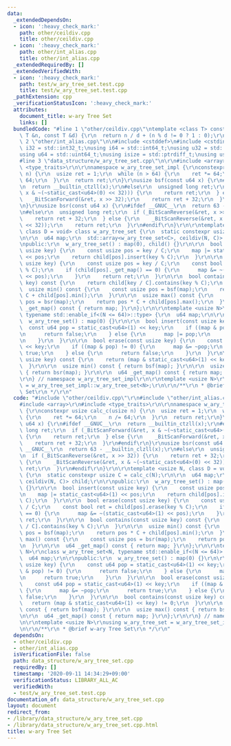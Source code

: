```yaml
---
data:
  _extendedDependsOn:
  - icon: ':heavy_check_mark:'
    path: other/ceildiv.cpp
    title: other/ceildiv.cpp
  - icon: ':heavy_check_mark:'
    path: other/int_alias.cpp
    title: other/int_alias.cpp
  _extendedRequiredBy: []
  _extendedVerifiedWith:
  - icon: ':heavy_check_mark:'
    path: test/w_ary_tree_set.test.cpp
    title: test/w_ary_tree_set.test.cpp
  _pathExtension: cpp
  _verificationStatusIcon: ':heavy_check_mark:'
  attributes:
    document_title: w-ary Tree Set
    links: []
  bundledCode: "#line 1 \"other/ceildiv.cpp\"\ntemplate <class T> constexpr T ceildiv(const\
    \ T &n, const T &d) {\r\n  return n / d + (n % d != 0 ? 1 : 0);\r\n}\r\n#line\
    \ 2 \"other/int_alias.cpp\"\n\n#include <cstddef>\n#include <cstdint>\n\nusing\
    \ i32 = std::int32_t;\nusing i64 = std::int64_t;\nusing u32 = std::uint32_t;\n\
    using u64 = std::uint64_t;\nusing isize = std::ptrdiff_t;\nusing usize = std::size_t;\n\
    #line 3 \"data_structure/w_ary_tree_set.cpp\"\n\r\n#include <array>\r\n#include\
    \ <type_traits>\r\n\r\nnamespace w_ary_tree_set_impl {\r\nconstexpr usize calc_c(usize\
    \ n) {\r\n  usize ret = 1;\r\n  while (n > 64) {\r\n    ret *= 64;\r\n    n /=\
    \ 64;\r\n  }\r\n  return ret;\r\n}\r\nusize bsf(const u64 x) {\r\n#ifdef __GNUC__\r\
    \n  return __builtin_ctzll(x);\r\n#else\r\n  unsigned long ret;\r\n  if (_BitScanForward(&ret,\
    \ x & ~(~static_cast<u64>(0) << 32))) {\r\n    return ret;\r\n  } else {\r\n \
    \   _BitScanForward(&ret, x >> 32);\r\n    return ret + 32;\r\n  }\r\n#endif\r\
    \n}\r\nusize bsr(const u64 x) {\r\n#ifdef __GNUC__\r\n  return 63 - __builtin_clzll(x);\r\
    \n#else\r\n  unsigned long ret;\r\n  if (_BitScanReverse(&ret, x >> 32)) {\r\n\
    \    return ret + 32;\r\n  } else {\r\n    _BitScanReverse(&ret, x & ~(~static_cast<u64>(0)\
    \ << 32));\r\n    return ret;\r\n  }\r\n#endif\r\n}\r\n\r\ntemplate <usize N,\
    \ class D = void> class w_ary_tree_set {\r\n  static constexpr usize C = calc_c(N);\r\
    \n\r\n  u64 map;\r\n  std::array<w_ary_tree_set<C>, ceildiv(N, C)> child;\r\n\r\
    \npublic:\r\n  w_ary_tree_set() : map(0), child() {}\r\n\r\n  bool insert(const\
    \ usize key) {\r\n    const usize pos = key / C;\r\n    map |= static_cast<u64>(1)\
    \ << pos;\r\n    return child[pos].insert(key % C);\r\n  }\r\n\r\n  bool erase(const\
    \ usize key) {\r\n    const usize pos = key / C;\r\n    const bool ret = child[pos].erase(key\
    \ % C);\r\n    if (child[pos]._get_map() == 0) {\r\n      map &= ~(static_cast<u64>(1)\
    \ << pos);\r\n    }\r\n    return ret;\r\n  }\r\n\r\n  bool contains(const usize\
    \ key) const {\r\n    return child[key / C].contains(key % C);\r\n  }\r\n\r\n\
    \  usize min() const {\r\n    const usize pos = bsf(map);\r\n    return pos *\
    \ C + child[pos].min();\r\n  }\r\n\r\n  usize max() const {\r\n    const usize\
    \ pos = bsr(map);\r\n    return pos * C + child[pos].max();\r\n  }\r\n\r\n  u64\
    \ _get_map() const { return map; }\r\n};\r\n\r\ntemplate <usize N>\r\nclass w_ary_tree_set<N,\
    \ typename std::enable_if<(N <= 64)>::type> {\r\n  u64 map;\r\n\r\npublic:\r\n\
    \  w_ary_tree_set() : map(0) {}\r\n\r\n  bool insert(const usize key) {\r\n  \
    \  const u64 pop = static_cast<u64>(1) << key;\r\n    if ((map & pop) != 0) {\r\
    \n      return false;\r\n    } else {\r\n      map |= pop;\r\n      return true;\r\
    \n    }\r\n  }\r\n\r\n  bool erase(const usize key) {\r\n    const u64 pop = static_cast<u64>(1)\
    \ << key;\r\n    if ((map & pop) != 0) {\r\n      map &= ~pop;\r\n      return\
    \ true;\r\n    } else {\r\n      return false;\r\n    }\r\n  }\r\n\r\n  bool contains(const\
    \ usize key) const {\r\n    return (map & static_cast<u64>(1) << key) != 0;\r\n\
    \  }\r\n\r\n  usize min() const { return bsf(map); }\r\n\r\n  usize max() const\
    \ { return bsr(map); }\r\n\r\n  u64 _get_map() const { return map; }\r\n};\r\n\
    \r\n} // namespace w_ary_tree_set_impl\r\n\r\ntemplate <usize N>\r\nusing w_ary_tree_set\
    \ = w_ary_tree_set_impl::w_ary_tree_set<N>;\r\n\r\n/**\r\n * @brief w-ary Tree\
    \ Set\r\n */\r\n"
  code: "#include \"other/ceildiv.cpp\"\r\n#include \"other/int_alias.cpp\"\r\n\r\n\
    #include <array>\r\n#include <type_traits>\r\n\r\nnamespace w_ary_tree_set_impl\
    \ {\r\nconstexpr usize calc_c(usize n) {\r\n  usize ret = 1;\r\n  while (n > 64)\
    \ {\r\n    ret *= 64;\r\n    n /= 64;\r\n  }\r\n  return ret;\r\n}\r\nusize bsf(const\
    \ u64 x) {\r\n#ifdef __GNUC__\r\n  return __builtin_ctzll(x);\r\n#else\r\n  unsigned\
    \ long ret;\r\n  if (_BitScanForward(&ret, x & ~(~static_cast<u64>(0) << 32)))\
    \ {\r\n    return ret;\r\n  } else {\r\n    _BitScanForward(&ret, x >> 32);\r\n\
    \    return ret + 32;\r\n  }\r\n#endif\r\n}\r\nusize bsr(const u64 x) {\r\n#ifdef\
    \ __GNUC__\r\n  return 63 - __builtin_clzll(x);\r\n#else\r\n  unsigned long ret;\r\
    \n  if (_BitScanReverse(&ret, x >> 32)) {\r\n    return ret + 32;\r\n  } else\
    \ {\r\n    _BitScanReverse(&ret, x & ~(~static_cast<u64>(0) << 32));\r\n    return\
    \ ret;\r\n  }\r\n#endif\r\n}\r\n\r\ntemplate <usize N, class D = void> class w_ary_tree_set\
    \ {\r\n  static constexpr usize C = calc_c(N);\r\n\r\n  u64 map;\r\n  std::array<w_ary_tree_set<C>,\
    \ ceildiv(N, C)> child;\r\n\r\npublic:\r\n  w_ary_tree_set() : map(0), child()\
    \ {}\r\n\r\n  bool insert(const usize key) {\r\n    const usize pos = key / C;\r\
    \n    map |= static_cast<u64>(1) << pos;\r\n    return child[pos].insert(key %\
    \ C);\r\n  }\r\n\r\n  bool erase(const usize key) {\r\n    const usize pos = key\
    \ / C;\r\n    const bool ret = child[pos].erase(key % C);\r\n    if (child[pos]._get_map()\
    \ == 0) {\r\n      map &= ~(static_cast<u64>(1) << pos);\r\n    }\r\n    return\
    \ ret;\r\n  }\r\n\r\n  bool contains(const usize key) const {\r\n    return child[key\
    \ / C].contains(key % C);\r\n  }\r\n\r\n  usize min() const {\r\n    const usize\
    \ pos = bsf(map);\r\n    return pos * C + child[pos].min();\r\n  }\r\n\r\n  usize\
    \ max() const {\r\n    const usize pos = bsr(map);\r\n    return pos * C + child[pos].max();\r\
    \n  }\r\n\r\n  u64 _get_map() const { return map; }\r\n};\r\n\r\ntemplate <usize\
    \ N>\r\nclass w_ary_tree_set<N, typename std::enable_if<(N <= 64)>::type> {\r\n\
    \  u64 map;\r\n\r\npublic:\r\n  w_ary_tree_set() : map(0) {}\r\n\r\n  bool insert(const\
    \ usize key) {\r\n    const u64 pop = static_cast<u64>(1) << key;\r\n    if ((map\
    \ & pop) != 0) {\r\n      return false;\r\n    } else {\r\n      map |= pop;\r\
    \n      return true;\r\n    }\r\n  }\r\n\r\n  bool erase(const usize key) {\r\n\
    \    const u64 pop = static_cast<u64>(1) << key;\r\n    if ((map & pop) != 0)\
    \ {\r\n      map &= ~pop;\r\n      return true;\r\n    } else {\r\n      return\
    \ false;\r\n    }\r\n  }\r\n\r\n  bool contains(const usize key) const {\r\n \
    \   return (map & static_cast<u64>(1) << key) != 0;\r\n  }\r\n\r\n  usize min()\
    \ const { return bsf(map); }\r\n\r\n  usize max() const { return bsr(map); }\r\
    \n\r\n  u64 _get_map() const { return map; }\r\n};\r\n\r\n} // namespace w_ary_tree_set_impl\r\
    \n\r\ntemplate <usize N>\r\nusing w_ary_tree_set = w_ary_tree_set_impl::w_ary_tree_set<N>;\r\
    \n\r\n/**\r\n * @brief w-ary Tree Set\r\n */\r\n"
  dependsOn:
  - other/ceildiv.cpp
  - other/int_alias.cpp
  isVerificationFile: false
  path: data_structure/w_ary_tree_set.cpp
  requiredBy: []
  timestamp: '2020-09-11 14:34:29+09:00'
  verificationStatus: LIBRARY_ALL_AC
  verifiedWith:
  - test/w_ary_tree_set.test.cpp
documentation_of: data_structure/w_ary_tree_set.cpp
layout: document
redirect_from:
- /library/data_structure/w_ary_tree_set.cpp
- /library/data_structure/w_ary_tree_set.cpp.html
title: w-ary Tree Set
---
```

